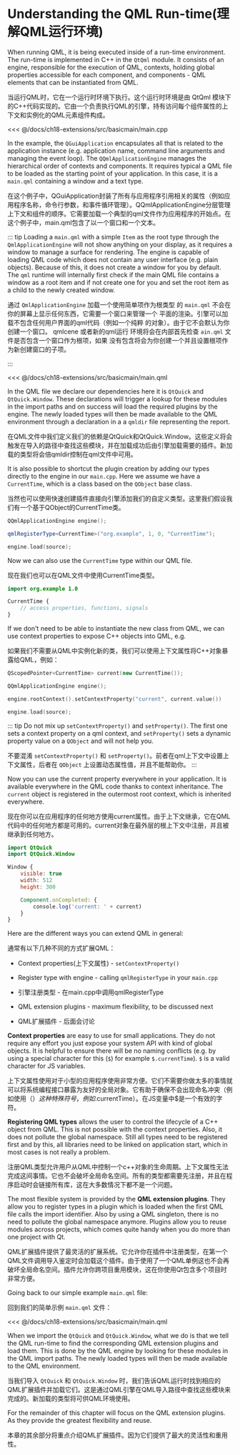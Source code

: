 # Understanding the QML Run-time(理解QML运⾏环境)

When running QML, it is being executed inside of a run-time environment. The run-time is implemented in C++ in the `QtQml` module. It consists of an engine, responsible for the execution of QML, contexts, holding global properties accessible for each component, and components - QML elements that can be instantiated from QML.

当运⾏QML时，它在⼀个运⾏时环境下执⾏。这个运⾏时环境是由 QtQml 模块下的C++代码实现的。它由⼀个负责执⾏QML的引擎，持有访问每个组件属性的上下⽂和实例化的QML元素组件构成。

<<< @/docs/ch18-extensions/src/basicmain/main.cpp

In the example, the `QGuiApplication` encapsulates all that is related to the application instance (e.g. application name, command line arguments and managing the event loop). The `QQmlApplicationEngine` manages the hierarchical order of contexts and components. It requires typical a QML file to be loaded as the starting point of your application. In this case, it is a `main.qml` containing a window and a text type.

在这个例子中，QGuiApplication封装了所有与应用程序引用相关的属性（例如应用程序名称，命令行参数，和事件循环管理）。QQmlApplicationEngine分层管理上下文和组件的顺序。它需要加载一个典型的qml文件作为应用程序的开始点。在这个例子中，main.qml包含了以一个窗口和一个文本。

::: tip
Loading a `main.qml` with a simple `Item` as the root type through the `QmlApplicationEngine` will not show anything on your display, as it requires a window to manage a surface for rendering. The engine is capable of loading QML code which does not contain any user interface (e.g. plain objects). Because of this, it does not create a window for you by default. The `qml` runtime will internally first check if the main QML file contains a window as a root item and if not create one for you and set the root item as a child to the newly created window.

通过 `QmlApplicationEngine` 加载⼀个使⽤简单项作为根类型
的 `main.qml` 不会在你的屏幕上显⽰任何东⻄，它需要⼀个窗⼝来管理⼀个
平⾯的渲染。引擎可以加载不包含任何⽤户界⾯的qml代码（例如⼀个纯粹
的对象）。由于它不会默认为你创建⼀个窗⼝。 qmlcene 或者新的qml运⾏
环境将会在内部⾸先检查 `ain.qml` ⽂件是否包含⼀个窗⼝作为根项，如果
没有包含将会为你创建⼀个并且设置根项作为新创建窗⼝的⼦项。


:::

<<< @/docs/ch18-extensions/src/basicmain/main.qml

In the QML file we declare our dependencies here it is `QtQuick` and `QtQuick.Window`. These declarations will trigger a lookup for these modules in the import paths and on success will load the required plugins by the engine. The newly loaded types will then be made available to the QML environment through a declaration in a a `qmldir` file representing the report.

在QML文件中我们定义我们的依赖是QtQuick和QtQuick.Window。这些定义将会触发在导入的路径中查找这些模块，并在加载成功后由引擎加载需要的插件。新加载的类型将会倍qmldir控制在qml文件中可用。

It is also possible to shortcut the plugin creation by adding our types directly to the engine in our `main.cpp`. Here we assume we have a `CurrentTime`, which is a class based on the `QObject` base class.

当然也可以使用快速创建插件直接向引擎添加我们的自定义类型。这里我们假设我们有一个基于QObject的CurrentTime类。

```cpp
QQmlApplicationEngine engine();

qmlRegisterType<CurrentTime>("org.example", 1, 0, "CurrentTime");

engine.load(source);
```

Now we can also use the `CurrentTime` type within our QML file.

现在我们也可以在QML文件中使用CurrentTime类型。

```qml
import org.example 1.0

CurrentTime {
    // access properties, functions, signals
}
```

If we don't need to be able to instantiate the new class from QML, we can use context properties to expose C++ objects into QML, e.g.

如果我们不需要从QML中实例化新的类，我们可以使用上下文属性将C++对象暴露给QML，例如：

```cpp
QScopedPointer<CurrentTime> current(new CurrentTime());

QQmlApplicationEngine engine();

engine.rootContext().setContextProperty("current", current.value())

engine.load(source);
```

::: tip
Do not mix up `setContextProperty()` and `setProperty()`. The first one sets a context property on a qml context, and `setProperty()` sets a dynamic property value on a `QObject` and will not help you.

不要混淆 `setContextProperty()` 和 `setProperty()`。前者在qml上下文中设置上下文属性，后者在 `QObject` 上设置动态属性值，并且不能帮助你。
:::

Now you can use the current property everywhere in your application. It is available everywhere in the  QML code thanks to context inheritance. The `current` object is registered in the outermost root context, which is inherited everywhere.

现在你可以在应用程序的任何地方使用current属性。由于上下文继承，它在QML代码中的任何地方都是可用的。current对象在最外层的根上下文中注册，并且被继承到任何地方。

```qml
import QtQuick
import QtQuick.Window

Window {
    visible: true
    width: 512
    height: 300

    Component.onCompleted: {
        console.log('current: ' + current)
    }
}
```

Here are the different ways you can extend QML in general:

通常有以下几种不同的方式扩展QML：




* Context properties(上下文属性) - `setContextProperty()`

* Register type with engine - calling `qmlRegisterType` in your `main.cpp`
* 引擎注册类型 - 在main.cpp中调用qmlRegisterType

* QML extension plugins - maximum flexibility, to be discussed next
* QML扩展插件 - 后面会讨论


**Context properties** are easy to use for small applications. They do not require any effort you just expose your system API with kind of global objects. It is helpful to ensure there will be no naming conflicts (e.g. by using a special character for this (`$`) for example `$.currentTime`). `$` is a valid character for JS variables.

上下文属性使用对于小型的应用程序使用非常方便。它们不需要你做太多的事情就可以将系统编程接口暴露为友好的全局对象。它有助于确保不会出现命名冲突（例如使用（$）这种特殊符号，例如$.currentTime）。在JS变量中$是一个有效的字符。

**Registering QML types** allows the user to control the lifecycle of a C++ object from QML. This is not possible with the context properties. Also, it does not pollute the global namespace. Still all types need to be registered first and by this, all libraries need to be linked on application start, which in most cases is not really a problem.

注册QML类型允许用户从QML中控制一个c++对象的生命周期。上下文属性无法完成这间事情。它也不会破坏全局命名空间。所有的类型都需要先注册，并且在程序启动时会链接所有库，这在大多数情况下都不是一个问题。



The most flexible system is provided by the **QML extension plugins**. They allow you to register types in a plugin which is loaded when the first QML file calls the import identifier. Also by using a QML singleton, there is no need to pollute the global namespace anymore. Plugins allow you to reuse modules across projects, which comes quite handy when you do more than one project with Qt.

QML扩展插件提供了最灵活的扩展系统。它允许你在插件中注册类型，在第一个QML文件调用导入鉴定时会加载这个插件。由于使用了一个QML单例这也不会再破坏全局命名空间。插件允许你跨项目重用模块，这在你使用Qt包含多个项目时非常方便。

Going back to our simple example `main.qml` file:

回到我们的简单示例 `main.qml` 文件：

<<< @/docs/ch18-extensions/src/basicmain/main.qml

When we import the  `QtQuick` and `QtQuick.Window`, what we do is that we tell the QML run-time to find the corresponding QML extension plugins and load them. This is done by the QML engine by looking for these modules in the QML import paths. The newly loaded types will then be made available to the QML environment.

当我们导入 `QtQuick` 和 `QtQuick.Window` 时，我们告诉QML运行时找到相应的QML扩展插件并加载它们。这是通过QML引擎在QML导入路径中查找这些模块来完成的。新加载的类型将可供QML环境使用。


For the remainder of this chapter will focus on the QML extension plugins. As they provide the greatest flexibility and reuse.

本章的其余部分将重点介绍QML扩展插件。因为它们提供了最大的灵活性和重用性。

